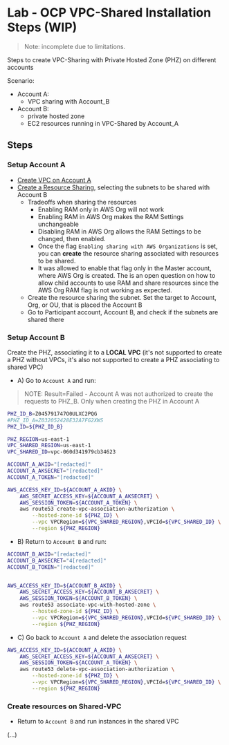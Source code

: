 # Lab - OCP VPC-Shared Installation Steps (WIP)

> Note: incomplete due to limitations.

Steps to create VPC-Sharing with Private Hosted Zone (PHZ) on different accounts

Scenario:
- Account A:
    - VPC sharing with Account_B
- Account B: 
    - private hosted zone
    - EC2 resources running in VPC-Shared by Account_A

## Steps

### Setup Account A

- [Create VPC on Account A](https://us-east-1.console.aws.amazon.com/vpc/home?region=us-east-1#CreateVpcWizard:)
- [Create a Resource Sharing](https://us-east-1.console.aws.amazon.com/ram/home?region=us-east-1#CreateResourceShare), selecting the subnets to be shared with Account B
    - Tradeoffs when sharing the resources
        - Enabling RAM only in AWS Org will not work
        - Enabling RAM in AWS Org makes the RAM Settings unchangeable
        - Disabling RAM in AWS Org allows the RAM Settings to be changed, then enabled.
        - Once the flag `Enabling sharing with AWS Organizations` is set, you can **create** the resource sharing associated with resources to be shared.
        - It was allowed to enable that flag only in the Master account, where AWS Org is created. The is an open question on how to allow child accounts to use RAM and share resources since the AWS Org RAM flag is not working as expected.
    - Create the resource sharing the subnet. Set the target to Account, Org, or OU, that is placed the Account B
    - Go to Participant account, Account B, and check if the subnets are shared there


### Setup Account B

Create the PHZ, associating it to a **LOCAL VPC** (it's not supported to create a PHZ without VPCs, it's also not supported to create a PHZ associating to shared VPC)

- A) Go to `Account A` and run:

> NOTE: Result=Failed - Account A was not authorized to create the requests to PHZ_B. Only when creating the PHZ in Account A

```bash
PHZ_ID_B=Z045791747O0ULXC2PQG
#PHZ_ID_A=Z032052428E32A7FG2XWS
PHZ_ID=${PHZ_ID_B}

PHZ_REGION=us-east-1
VPC_SHARED_REGION=us-east-1
VPC_SHARED_ID=vpc-060d341979cb34623

ACCOUNT_A_AKID="[redacted]"
ACCOUNT_A_AKSECRET="[redacted]"
ACCOUNT_A_TOKEN="[redacted]"

AWS_ACCESS_KEY_ID=${ACCOUNT_A_AKID} \
    AWS_SECRET_ACCESS_KEY=${ACCOUNT_A_AKSECRET} \
    AWS_SESSION_TOKEN=${ACCOUNT_A_TOKEN} \
    aws route53 create-vpc-association-authorization \
        --hosted-zone-id ${PHZ_ID} \
        --vpc VPCRegion=${VPC_SHARED_REGION},VPCId=${VPC_SHARED_ID} \
        --region ${PHZ_REGION}
```

- B) Return to `Account B` and run:
```bash
ACCOUNT_B_AKID="[redacted]"
ACCOUNT_B_AKSECRET="4[redacted]"
ACCOUNT_B_TOKEN="[redacted]"


AWS_ACCESS_KEY_ID=${ACCOUNT_B_AKID} \
    AWS_SECRET_ACCESS_KEY=${ACCOUNT_B_AKSECRET} \
    AWS_SESSION_TOKEN=${ACCOUNT_B_TOKEN} \
    aws route53 associate-vpc-with-hosted-zone \
        --hosted-zone-id ${PHZ_ID} \
        --vpc VPCRegion=${VPC_SHARED_REGION},VPCId=${VPC_SHARED_ID} \
        --region ${PHZ_REGION}
```
- C) Go back to `Account A` and delete the association request

```bash
AWS_ACCESS_KEY_ID=${ACCOUNT_A_AKID} \
    AWS_SECRET_ACCESS_KEY=${ACCOUNT_A_AKSECRET} \
    AWS_SESSION_TOKEN=${ACCOUNT_A_TOKEN} \
    aws route53 delete-vpc-association-authorization \
        --hosted-zone-id ${PHZ_ID} \
        --vpc VPCRegion=${VPC_SHARED_REGION},VPCId=${VPC_SHARED_ID} \
        --region ${PHZ_REGION}
```

### Create resources on Shared-VPC

- Return to `Account B` and run instances in the shared VPC


(...)
